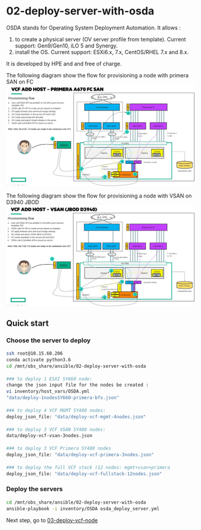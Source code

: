 # 02-deploy-server-with-osda

OSDA stands for Operating System Deployment Automation. It allows :
1. to create a physical server (OV server profile from template). Current  support: Gen9/Gen10, iLO 5 and Synergy.
1. install the OS. Current support: ESXi6.x, 7.x, CentOS/RHEL 7.x and 8.x.

It is developed by HPE and and free of charge.

The following diagram show the flow for provisioning a node with primera SAN on FC
![ansible-playbooks-use-cases](images/osda-flow-primera.jpg)

The following diagram show the flow for provisioning a node with VSAN on D3940 JBOD
![ansible-playbooks-use-cases](images/osda-flow-d3940.jpg)


## Quick start

### Choose the server to deploy
```bash
ssh root@10.15.60.206
conda activate python3.6
cd /mnt/obs_share/ansible/02-deploy-server-with-osda

### to deploy 1 ESXI SY660 node:
change the json input file for the nodes be created :
vi inventory/host_vars/OSDA.yml
"data/deploy-1nodesSY660-primera-bfs.json"

### to deploy 4 VCF MGMT SY480 nodes:
deploy_json_file: "data/deploy-vcf-mgmt-4nodes.json"

### to deploy 3 VCF VSAN SY480 nodes:
data/deploy-vcf-vsan-3nodes.json

### to deploy 3 VCF Primera SY480 nodes
deploy_json_file: "data/deploy-vcf-primera-3nodes.json"

### to deploy the full VCF stack (12 nodes: mgmt+vsan+primera
deploy_json_file: "data/deploy-vcf-fullstack-12nodes.json"
```

### Deploy the servers
```bash
cd /mnt/obs_share/ansible/02-deploy-server-with-osda
ansible-playbook -i inventory/OSDA osda_deploy_server.yml
```

Next step, go to [03-deploy-vcf-node](https://github.com/tdovan/OBS-NGP-POC/tree/master/03-deploy-vcf-node)